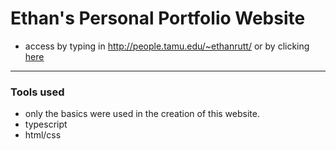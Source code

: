 # Ethan's Personal Portfolio Website
* access by typing in http://people.tamu.edu/~ethanrutt/ or by clicking [here](http://people.tamu.edu/~ethanrutt/)

---

### Tools used
* only the basics were used in the creation of this website.
* typescript
* html/css
